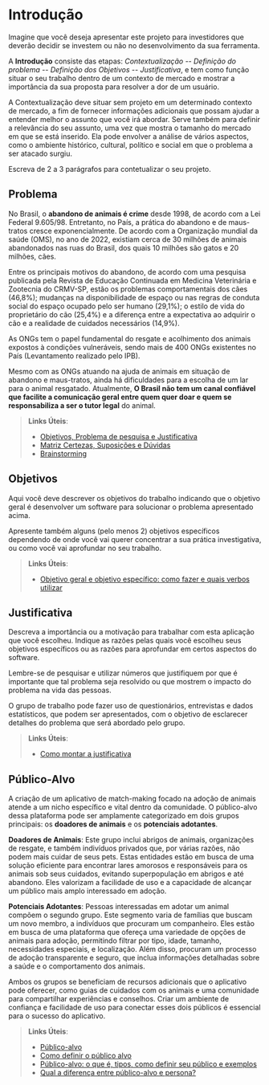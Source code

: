 # Introdução

Imagine que você deseja apresentar este projeto para investidores que deverão decidir se investem ou não no desenvolvimento da sua ferramenta.

A **Introdução** consiste das etapas: *Contextualização -- Definição do problema -- Definição dos Objetivos -- Justificativa*, e tem como função situar o seu trabalho dentro de um contexto de mercado e mostrar a importância da sua proposta para resolver a dor de um usuário.

A Contextualização deve situar sem projeto em um determinado contexto de mercado, a fim de fornecer informações adicionais que possam ajudar a entender melhor o assunto que você irá abordar. Serve também para definir a relevância do seu assunto, uma vez que mostra o tamanho do mercado em que se está inserido. Ela pode envolver a análise de vários aspectos, como o ambiente histórico, cultural, político e social em que o problema a ser atacado surgiu.

Escreva de 2 a 3 parágrafos para contetualizar o seu projeto.

## Problema

No Brasil, o **abandono de animais é crime** desde 1998, de acordo com a Lei Federal 9.605/98. Entretanto, no País, a prática do abandono e de maus-tratos cresce exponencialmente. De acordo com a Organização mundial da saúde (OMS), no ano de 2022, existiam cerca de 30 milhões de animais abandonados nas ruas do Brasil, dos quais 10 milhões são gatos e 20 milhões, cães.

Entre os principais motivos do abandono, de acordo com uma pesquisa publicada pela Revista de Educação Continuada em Medicina Veterinária e Zootecnia do CRMV-SP, estão os problemas comportamentais dos cães (46,8%); mudanças na disponibilidade de espaço ou nas regras de conduta social do espaço ocupado pelo ser humano (29,1%); o estilo de vida do proprietário do cão (25,4%) e a diferença entre a expectativa ao adquirir o cão e a realidade de cuidados necessários (14,9%).

As ONGs tem o papel fundamental do resgate e acolhimento dos animais expostos à condições vulneráveis, sendo mais de 400 ONGs existentes no País (Levantamento realizado pelo IPB). 

Mesmo com as ONGs atuando na ajuda de animais em situação de abandono e maus-tratos, ainda há dificuldades para a escolha de um lar para o animal resgatado. Atualmente, **O Brasil não tem um canal confiável que facilite a comunicação geral entre quem quer doar e quem se responsabiliza a ser o tutor legal** do animal. 

> **Links Úteis**:
> - [Objetivos, Problema de pesquisa e Justificativa](https://medium.com/@versioparole/objetivos-problema-de-pesquisa-e-justificativa-c98c8233b9c3)
> - [Matriz Certezas, Suposições e Dúvidas](https://medium.com/educa%C3%A7%C3%A3o-fora-da-caixa/matriz-certezas-suposi%C3%A7%C3%B5es-e-d%C3%BAvidas-fa2263633655)
> - [Brainstorming](https://www.euax.com.br/2018/09/brainstorming/)

## Objetivos

Aqui você deve descrever os objetivos do trabalho indicando que o objetivo geral é desenvolver um software para solucionar o problema apresentado acima. 

Apresente também alguns (pelo menos 2) objetivos específicos dependendo de onde você vai querer concentrar a sua prática investigativa, ou como você vai aprofundar no seu trabalho.
 
> **Links Úteis**:
> - [Objetivo geral e objetivo específico: como fazer e quais verbos utilizar](https://blog.mettzer.com/diferenca-entre-objetivo-geral-e-objetivo-especifico/)

## Justificativa

Descreva a importância ou a motivação para trabalhar com esta aplicação que você escolheu. Indique as razões pelas quais você escolheu seus objetivos específicos ou as razões para aprofundar em certos aspectos do software.

Lembre-se de pesquisar e utilizar números que justifiquem por que é importante que tal problema seja resolvido ou que mostrem o impacto do problema na vida das pessoas.

O grupo de trabalho pode fazer uso de questionários, entrevistas e dados estatísticos, que podem ser apresentados, com o objetivo de esclarecer detalhes do problema que será abordado pelo grupo.

> **Links Úteis**:
> - [Como montar a justificativa](https://guiadamonografia.com.br/como-montar-justificativa-do-tcc/)

## Público-Alvo

A criação de um aplicativo de match-making focado na adoção de animais atende a um nicho específico e vital dentro da comunidade. O público-alvo dessa plataforma pode ser amplamente categorizado em dois grupos principais: os **doadores de animais** e os **potenciais adotantes**.

**Doadores de Animais**: Este grupo inclui abrigos de animais, organizações de resgate, e também indivíduos privados que, por várias razões, não podem mais cuidar de seus pets. Estas entidades estão em busca de uma solução eficiente para encontrar lares amorosos e responsáveis para os animais sob seus cuidados, evitando superpopulação em abrigos e até abandono. Eles valorizam a facilidade de uso e a capacidade de alcançar um público mais amplo interessado em adoção.

**Potenciais Adotantes**: Pessoas interessadas em adotar um animal compõem o segundo grupo. Este segmento varia de famílias que buscam um novo membro, a indivíduos que procuram um companheiro. Eles estão em busca de uma plataforma que ofereça uma variedade de opções de animais para adoção, permitindo filtrar por tipo, idade, tamanho, necessidades especiais, e localização. Além disso, procuram um processo de adoção transparente e seguro, que inclua informações detalhadas sobre a saúde e o comportamento dos animais.

Ambos os grupos se beneficiam de recursos adicionais que o aplicativo pode oferecer, como guias de cuidados com os animais e uma comunidade para compartilhar experiências e conselhos. Criar um ambiente de confiança e facilidade de uso para conectar esses dois públicos é essencial para o sucesso do aplicativo.

> **Links Úteis**:
> - [Público-alvo](https://blog.hotmart.com/pt-br/publico-alvo/)
> - [Como definir o público alvo](https://exame.com/pme/5-dicas-essenciais-para-definir-o-publico-alvo-do-seu-negocio/)
> - [Público-alvo: o que é, tipos, como definir seu público e exemplos](https://klickpages.com.br/blog/publico-alvo-o-que-e/)
> - [Qual a diferença entre público-alvo e persona?](https://rockcontent.com/blog/diferenca-publico-alvo-e-persona/)
